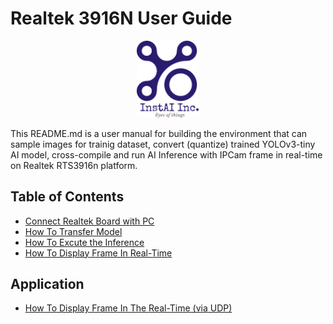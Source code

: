 # Realtek 3916N User Guide

<div align=center>
    <p>
        <a href="https://www.instai.co/">
            <img src="./img/instai.png" width="100">
        </a>
    </p>
</div>

This README.md is a user manual for building the environment that can sample images for trainig dataset, convert (quantize) trained YOLOv3-tiny AI model, cross-compile and run AI Inference with  IPCam frame in real-time on Realtek RTS3916n platform.

## Table of Contents

- [Connect Realtek Board with PC](./doc/connect_board.md)
- [How To Transfer Model](./doc/transfer.md)
- [How To Excute the Inference](./doc/inference.md)
- [How To Display Frame In Real-Time](./doc/display.md)

## Application

- [How To Display Frame In The Real-Time (via UDP)](./doc/udp.md)

